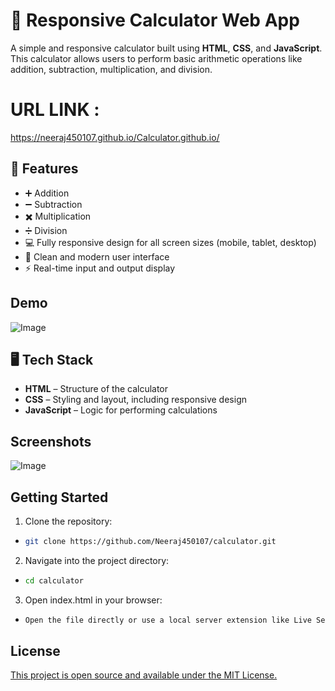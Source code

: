 
# 🧮 Responsive Calculator Web App


A simple and responsive calculator built using **HTML**, **CSS**, and **JavaScript**. This calculator allows users to perform basic arithmetic operations like addition, subtraction, multiplication, and division.



# URL LINK : 
https://neeraj450107.github.io/Calculator.github.io/

## 🚀 Features

 - ➕ Addition
 - ➖ Subtraction
 - ✖️ Multiplication
 - ➗ Division
 - 💻 Fully responsive design for all screen sizes (mobile, tablet, desktop)
 - 🎨 Clean and modern user interface
 - ⚡ Real-time input and output display

 


## Demo

![Image](https://github.com/user-attachments/assets/acd50684-841e-4965-bc98-eda77ba36b4d)



## 🖥️ Tech Stack

 - **HTML** – Structure of the calculator
 - **CSS** – Styling and layout, including responsive design
 - **JavaScript** – Logic for performing calculations
## Screenshots


![Image](https://github.com/user-attachments/assets/61a9d21d-3f9d-4045-af97-33eb5d3f1e51)

## Getting Started

1) Clone the repository:

-  ```bash
   git clone https://github.com/Neeraj450107/calculator.git

2) Navigate into the project directory:

- ```bash 
  cd calculator

3) Open index.html in your browser:

-  ```bash
   Open the file directly or use a local server extension like Live Server in VS Code.


## License

[This project is open source and available under the MIT License.](https://choosealicense.com/licenses/mit/)

